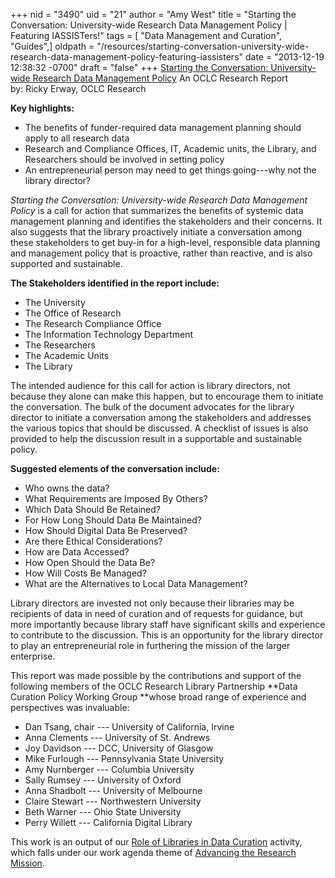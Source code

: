 +++
nid = "3490"
uid = "21"
author = "Amy West"
title = "Starting the Conversation: University-wide Research Data Management Policy | Featuring IASSISTers!"
tags = [ "Data Management and Curation", "Guides",]
oldpath = "/resources/starting-conversation-university-wide-research-data-management-policy-featuring-iassisters"
date = "2013-12-19 12:38:32 -0700"
draft = "false"
+++
[Starting the Conversation: University-wide Research Data Management
Policy](http://www.oclc.org/content/dam/research/publications/library/2013/2013-08.pdf)
An OCLC Research Report by: Ricky Erway, OCLC Research

**Key highlights:**

-   The benefits of funder-required data management planning should
    apply to all research data 
-   Research and Compliance Offices, IT, Academic units, the Library,
    and Researchers should be involved in setting policy
-   An entrepreneurial person may need to get things going---why not the
    library director?

*Starting the Conversation: University-wide Research Data Management
Policy* is a call for action that summarizes the benefits of systemic
data management planning and identifies the stakeholders and their
concerns. It also suggests that the library proactively initiate a
conversation among these stakeholders to get buy-in for a high-level,
responsible data planning and management policy that is proactive,
rather than reactive, and is also supported and sustainable.

**The Stakeholders identified in the report include:**

-   The University
-   The Office of Research
-   The Research Compliance Office
-   The Information Technology Department
-   The Researchers
-   The Academic Units
-   The Library

The intended audience for this call for action is library directors, not
because they alone can make this happen, but to encourage them to
initiate the conversation. The bulk of the document advocates for the
library director to initiate a conversation among the stakeholders and
addresses the various topics that should be discussed. A checklist of
issues is also provided to help the discussion result in a supportable
and sustainable policy.

**Suggested elements of the conversation include:**

-   Who owns the data?
-   What Requirements are Imposed By Others?
-   Which Data Should Be Retained?
-   For How Long Should Data Be Maintained?
-   How Should Digital Data Be Preserved?
-   Are there Ethical Considerations?
-   How are Data Accessed?
-   How Open Should the Data Be?
-   How Will Costs Be Managed?
-   What are the Alternatives to Local Data Management?

Library directors are invested not only because their libraries may be
recipients of data in need of curation and of requests for guidance, but
more importantly because library staff have significant skills and
experience to contribute to the discussion. This is an opportunity for
the library director to play an entrepreneurial role in furthering the
mission of the larger enterprise.

This report was made possible by the contributions and support of the
following members of the OCLC Research Library Partnership **Data
Curation Policy Working Group **whose broad range of experience and
perspectives was invaluable:

-   Dan Tsang, chair --- University of California, Irvine
-   Anna Clements --- University of St. Andrews
-   Joy Davidson --- DCC, University of Glasgow
-   Mike Furlough --- Pennsylvania State University
-   Amy Nurnberger --- Columbia University
-   Sally Rumsey --- University of Oxford
-   Anna Shadbolt --- University of Melbourne
-   Claire Stewart --- Northwestern University
-   Beth Warner --- Ohio State University
-   Perry Willett --- California Digital Library

This work is an output of our [Role of Libraries in Data
Curation](http://www.oclc.org/research/activities/datacuration.html) activity,
which falls under our work agenda theme of [Advancing the Research
Mission](http://www.oclc.org/research/activities/arm.html).
